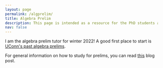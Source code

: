 ```yaml
---
layout: page
permalink: /algprelim/
title: Algebra Prelim
description: This page is intended as a resource for the PhD students at UConn taking the algebra prelim. 
nav: false
---
```


I am the algebra prelim tutor for winter 2022! A good first place to start is [UConn's past algebra prelims](https://math.uconn.edu/degree-programs/graduate/preliminary-exams/).

For general information on how to study for prelims, you can read [this](https://asiminah.github.io/projects/quals/) blog post. 
